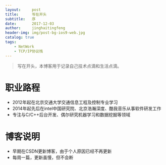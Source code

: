 ```yaml
---
layout:     post
title:      写在开头
subtitle:   序
date:       2017-12-03
author:     jinghaitingfeng
header-img: img/post-bg-ios9-web.jpg
catalog: true
tags:
    - NetWork
    - TCP/IP协议栈
---
```


>写在开头，本博客用于记录自己技术点滴和生活点滴。

# 职业路程

- 2012年起在北京交通大学交通信息工程及控制专业学习
- 2014年起先后在intel中国研究院、北京浩瀚深度、酷我音乐从事软件研发工作
- 专注与C/C++后台开发、偶尔研究机器学习和数据挖掘等领域

# 博客说明
- 早期在CSDN更新博客，由于个人原因已经不再更新
- 每周一篇，更新虽慢，但不会断


